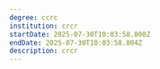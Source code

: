 ```yaml
---
degree: ccrc
institution: crcr
startDate: 2025-07-30T10:03:58.800Z
endDate: 2025-07-30T10:03:58.804Z
description: c﻿rcr
---
```

